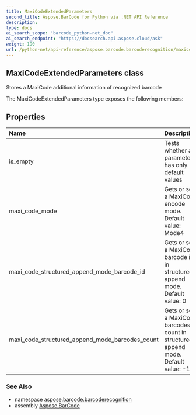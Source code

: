 ```yaml
---
title: MaxiCodeExtendedParameters
second_title: Aspose.BarCode for Python via .NET API Reference
description: 
type: docs
ai_search_scope: "barcode_python-net_doc"
ai_search_endpoint: "https://docsearch.api.aspose.cloud/ask"
weight: 190
url: /python-net/api-reference/aspose.barcode.barcoderecognition/maxicodeextendedparameters/
---
```


## MaxiCodeExtendedParameters class

Stores a MaxiCode additional information of recognized barcode

The MaxiCodeExtendedParameters type exposes the following members:
## Properties
| Name | Description |
| :- | :- |
|is_empty|Tests whether all parameters has only default values|
|maxi_code_mode|Gets or sets a MaxiCode encode mode.<br/>            Default value: Mode4|
|maxi_code_structured_append_mode_barcode_id|Gets or sets a MaxiCode barcode id in structured append mode.<br/>            Default value: 0|
|maxi_code_structured_append_mode_barcodes_count|Gets or sets a MaxiCode barcodes count in structured append mode.<br/>            Default value: -1|

### See Also

* namespace [aspose.barcode.barcoderecognition](/barcode/python-net/api-reference/aspose.barcode.barcoderecognition/)
* assembly [Aspose.BarCode](/barcode/python-net/api-reference/)

